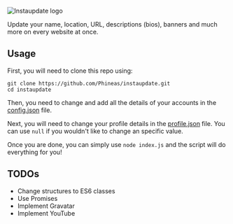 ![Instaupdate logo](https://phineas.io/screenshots/instaupdate-logo.png)

Update your name, location, URL, descriptions (bios), banners and much more on every website at once.

## Usage
First, you will need to clone this repo using:

```shell
git clone https://github.com/Phineas/instaupdate.git
cd instaupdate
```

Then, you need to change and add all the details of your accounts in the [config.json](data/config.json) file.

Next, you will need to change your profile details in the [profile.json](data/profile.json) file. You can use ``null`` if you wouldn't like to change an specific value.

Once you are done, you can simply use ``node index.js`` and the script will do everything for you!

## TODOs

- Change structures to ES6 classes
- Use Promises
- Implement Gravatar
- Implement YouTube